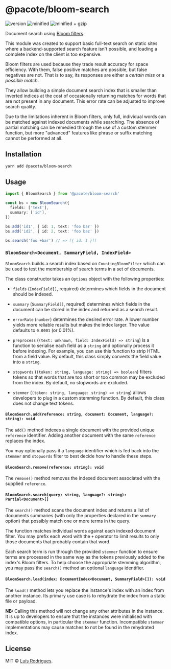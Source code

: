 # @pacote/bloom-search

![version](https://badgen.net/npm/v/@pacote/bloom-search)
![minified](https://badgen.net/bundlephobia/min/@pacote/bloom-search)
![minified + gzip](https://badgen.net/bundlephobia/minzip/@pacote/bloom-search)

Document search using [Bloom filters](../bloom-filter/).

This module was created to support basic full-text search on static sites where
a backend-supported search feature isn't possible, and loading a complete index
on the client is too expensive.

Bloom filters are used because they trade result accuracy for space efficiency.
With them, false positive matches are possible, but false negatives are not.
That is to say, its responses are either a _certain miss_ or a _possible match_.

They allow building a simple document search index that is smaller than inverted
indices at the cost of occasionally returning matches for words that are not
present in any document. This error rate can be adjusted to improve search
quality.

Due to the limitations inherent in Bloom filters, only full, individual words
can be matched against indexed documents while searching. The absence of partial
matching can be remedied through the use of a custom stemmer function, but more
"advanced" features like phrase or suffix matching cannot be performed at all.

## Installation

```bash
yarn add @pacote/bloom-search
```

## Usage

```typescript
import { BloomSearch } from '@pacote/bloom-search'

const bs = new BloomSearch({
  fields: ['text'],
  summary: ['id'],
})

bs.add('id1', { id: 1, text: 'foo bar' })
bs.add('id2', { id: 2, text: 'foo baz' })

bs.search('foo +bar') // => [{ id: 1 }])
```

### `BloomSearch<Document, SummaryField, IndexField>`

`BloomSearch` builds a search index based on `CountingBloomFilter` which
can be used to test the membership of search terms in a set of documents.

The class constructor takes an `Options` object with the following properties:

- `fields` (`IndexField[]`, required) determines which fields in the document
  should be indexed.

- `summary` (`SummaryField[]`, required) determines which fields in the document
  can be stored in the index and returned as a search result.

- `errorRate` (`number`) determines the desired error rate. A lower number
  yields more reliable results but makes the index larger. The value defaults to
  `0.0001` (or 0.01%).

- `preprocess` (`(text: unknown, field: IndexField) => string`) is a function to
  serialise each field as a `string` and optionally process it before indexing.
  For example, you can use this function to strip HTML from a field value. By
  default, this class simply converts the field value into a `string`.

- `stopwords` (`(token: string, language: string) => boolean`) filters tokens
  so that words that are too short or too common may be excluded from the index.
  By default, no stopwords are excluded.

- `stemmer` (`(token: string, language: string) => string`) allows developers to
  plug in a custom stemming function. By default, this class does not change
  text tokens.

#### `BloomSearch.add(reference: string, document: Document, language?: string): void`

The `add()` method indexes a single document with the provided unique
`reference` identifier. Adding another document with the same `reference`
replaces the index.

You may optionally pass it a `language` identifier which is fed back into the
`stemmer` and `stopwords` filter to best decide how to handle these steps.

#### `BloomSearch.remove(reference: string): void`

The `remove()` method removes the indexed document associated with the supplied
`reference`.

#### `BloomSearch.search(query: string, language?: string): Partial<Document>[]`

The `search()` method scans the document index and returns a list of documents
summaries (with only the properties declared in the `summary` option) that
possibly match one or more terms in the query.

The function matches individual words against each indexed document filter. You
may prefix each word with the `+` operator to limit results to only those
documents that probably contain that word.

Each search term is run through the provided `stemmer` function to ensure terms
are processed in the same way as the tokens previously added to the index's
Bloom filters. To help choose the appropriate stemming algorithm, you may pass
the `search()` method an optional `language` identifier.

#### `BloomSearch.load(index: DocumentIndex<Document, SummaryField>[]): void`

The `load()` method lets you replace the instance's index with an index from
another instance. Its primary use case is to rehydrate the index from a static
file or payload.

**NB:** Calling this method will not change any other attributes in the
instance. It is up to developers to ensure that the instances were initialised
with compatible options, in particular the `stemmer` function. Incompatible
`stemmer` implementations may cause matches to not be found in the rehydrated
index.

## License

MIT © [Luís Rodrigues](https://goblindegook.com).

